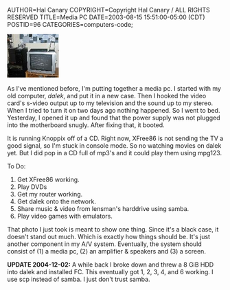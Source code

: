 AUTHOR=Hal Canary
COPYRIGHT=Copyright Hal Canary / ALL RIGHTS RESERVED
TITLE=Media PC
DATE=2003-08-15 15:51:00-05:00 (CDT)
POSTID=96
CATEGORIES=computers-code;

[![[Thumb]](/photos/thumb/2003-08-15-dalek-media-pc.jpg)](/photos/2003-08-15-dalek-media-pc.jpg)

As I've mentioned before, I'm putting together a media pc. I started with my old computer, _dalek_, and put it in a new case. Then I hooked the video card's s-video output up to my television and the sound up to my stereo. When I tried to turn it on two days ago nothing happened. So I went to bed. Yesterday, I opened it up and found that the power supply was not plugged into the motherboard snugly. After fixing that, it booted.

It is running Knoppix off of a CD. Right now, XFree86 is not sending the TV a good signal, so I'm stuck in console mode. So no watching movies on dalek yet. But I did pop in a CD full of mp3's and it could play them using mpg123.

To Do:

1.  Get XFree86 working.
2.  Play DVDs
3.  Get my router working.
4.  Get dalek onto the network.
5.  Share music & video from lensman's harddrive using samba.
6.  Play video games with emulators.

That photo I just took is meant to show one thing. Since it's a black case, it doesn't stand out much. Which is exactly how things should be. It's just another component in my A/V system. Eventually, the system should consist of (1) a media pc, (2) an amplifier & speakers and (3) a screen.

**UPDATE 2004-12-02:** A while back I broke down and threw a 8 GiB HDD into dalek and installed FC. This eventually got 1, 2, 3, 4, and 6 working. I use scp instead of samba. I just don't trust samba.
